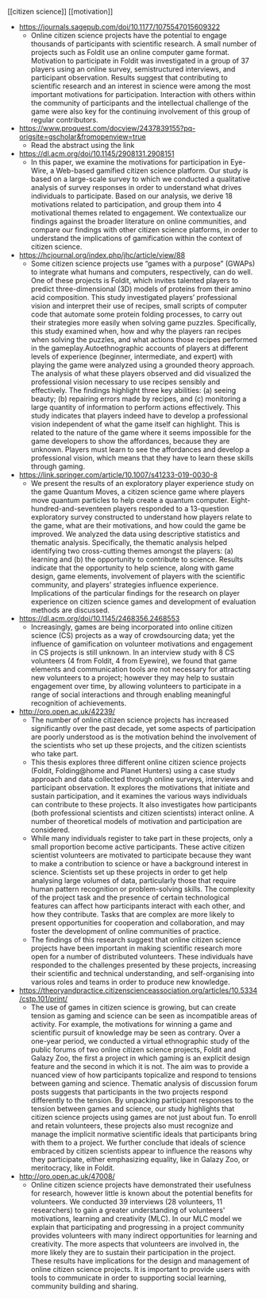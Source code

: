 [[citizen science]] [[motivation]]

 - https://journals.sagepub.com/doi/10.1177/1075547015609322
   - Online citizen science projects have the potential to engage thousands of participants with scientific research. A small number of projects such as Foldit use an online computer game format. Motivation to participate in Foldit was investigated in a group of 37 players using an online survey, semistructured interviews, and participant observation. Results suggest that contributing to scientific research and an interest in science were among the most important motivations for participation. Interaction with others within the community of participants and the intellectual challenge of the game were also key for the continuing involvement of this group of regular contributors.
 - https://www.proquest.com/docview/2437839155?pq-origsite=gscholar&fromopenview=true
   - Read the abstract using the link
 - https://dl.acm.org/doi/10.1145/2908131.2908151
   - In this paper, we examine the motivations for participation in Eye-Wire, a Web-based gamified citizen science platform. Our study is based on a large-scale survey to which we conducted a qualitative analysis of survey responses in order to understand what drives individuals to participate. Based on our analysis, we derive 18 motivations related to participation, and group them into 4 motivational themes related to engagement. We contextualize our findings against the broader literature on online communities, and compare our findings with other citizen science platforms, in order to understand the implications of gamification within the context of citizen science.
 - https://hcjournal.org/index.php/jhc/article/view/88
   - Some citizen science projects use “games with a purpose” (GWAPs) to integrate what humans and computers, respectively, can do well. One of these projects is Foldit, which invites talented players to predict three-dimensional (3D) models of proteins from their amino acid composition. This study investigated players’ professional vision and interpret their use of recipes, small scripts of computer code that automate some protein folding processes, to carry out their strategies more easily when solving game puzzles. Specifically, this study examined when, how and why the players ran recipes when solving the puzzles, and what actions those recipes performed in the gameplay.Autoethnographic accounts of players at different levels of experience (beginner, intermediate, and expert) with playing the game were analyzed using a grounded theory approach. The analysis of what these players observed and did visualized the professional vision necessary to use recipes sensibly and effectively. The findings highlight three key abilities: (a) seeing beauty; (b) repairing errors made by recipes, and (c) monitoring a large quantity of information to perform actions effectively. This study indicates that players indeed have to develop a professional vision independent of what the game itself can highlight. This is related to the nature of the game where it seems impossible for the game developers to show the affordances, because they are unknown. Players must learn to see the affordances and develop a professional vision, which means that they have to learn these skills through gaming. 
 - https://link.springer.com/article/10.1007/s41233-019-0030-8
   - We present the results of an exploratory player experience study on the game Quantum Moves, a citizen science game where players move quantum particles to help create a quantum computer. Eight-hundred-and-seventeen players responded to a 13-question exploratory survey constructed to understand how players relate to the game, what are their motivations, and how could the game be improved. We analyzed the data using descriptive statistics and thematic analysis. Specifically, the thematic analysis helped identifying two cross-cutting themes amongst the players: (a) learning and (b) the opportunity to contribute to science. Results indicate that the opportunity to help science, along with game design, game elements, involvement of players with the scientific community, and players’ strategies influence experience. Implications of the particular findings for the research on player experience on citizen science games and development of evaluation methods are discussed.
 - https://dl.acm.org/doi/10.1145/2468356.2468553
   - Increasingly, games are being incorporated into online citizen science (CS) projects as a way of crowdsourcing data; yet the influence of gamification on volunteer motivations and engagement in CS projects is still unknown. In an interview study with 8 CS volunteers (4 from Foldit, 4 from Eyewire), we found that game elements and communication tools are not necessary for attracting new volunteers to a project; however they may help to sustain engagement over time, by allowing volunteers to participate in a range of social interactions and through enabling meaningful recognition of achievements.
 - http://oro.open.ac.uk/42239/
   - The number of online citizen science projects has increased significantly over the past decade, yet some aspects of participation are poorly understood as is the motivation behind the involvement of the scientists who set up these projects, and the citizen scientists who take part. 
   - This thesis explores three different online citizen science projects (Foldit, Folding@home and Planet Hunters) using a case study approach and data collected through online surveys, interviews and participant observation. It explores the motivations that initiate and sustain participation, and it examines the various ways individuals can contribute to these projects. It also investigates how participants (both professional scientists and citizen scientists) interact online. A number of theoretical models of motivation and participation are considered. 
   - While many individuals register to take part in these projects, only a small proportion become active participants. These active citizen scientist volunteers are motivated to participate because they want to make a contribution to science or have a background interest in science. Scientists set up these projects in order to get help analysing large volumes of data, particularly those that require human pattern recognition or problem-solving skills. The complexity of the project task and the presence of certain technological features can affect how participants interact with each other, and how they contribute. Tasks that are complex are more likely to present opportunities for cooperation and collaboration, and may foster the development of online communities of practice. 
   - The findings of this research suggest that online citizen science projects have been important in making scientific research more open for a number of distributed volunteers. These individuals have responded to the challenges presented by these projects, increasing their scientific and technical understanding, and self-organising into various roles and teams in order to produce new knowledge.
 - https://theoryandpractice.citizenscienceassociation.org/articles/10.5334/cstp.101/print/
   - The use of games in citizen science is growing, but can create tension as gaming and science can be seen as incompatible areas of activity. For example, the motivations for winning a game and scientific pursuit of knowledge may be seen as contrary. Over a one-year period, we conducted a virtual ethnographic study of the public forums of two online citizen science projects, Foldit and Galazy Zoo, the first a project in which gaming is an explicit design feature and the second in which it is not. The aim was to provide a nuanced view of how participants topicalize and respond to tensions between gaming and science. Thematic analysis of discussion forum posts suggests that participants in the two projects respond differently to the tension. By unpacking participant responses to the tension between games and science, our study highlights that citizen science projects using games are not just about fun. To enroll and retain volunteers, these projects also must recognize and manage the implicit normative scientific ideals that participants bring with them to a project. We further conclude that ideals of science embraced by citizen scientists appear to influence the reasons why they participate, either emphasizing equality, like in Galazy Zoo, or meritocracy, like in Foldit. 
 - http://oro.open.ac.uk/47008/
   - Online citizen science projects have demonstrated their usefulness for research, however little is known about the potential benefits for volunteers. We conducted 39 interviews (28 volunteers, 11 researchers) to gain a greater understanding of volunteers' motivations, learning and creativity (MLC). In our MLC model we explain that participating and progressing in a project community provides volunteers with many indirect opportunities for learning and creativity. The more aspects that volunteers are involved in, the more likely they are to sustain their participation in the project. These results have implications for the design and management of online citizen science projects. It is important to provide users with tools to communicate in order to supporting social learning, community building and sharing. 
